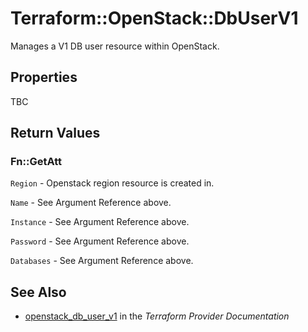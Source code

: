 # Terraform::OpenStack::DbUserV1

Manages a V1 DB user resource within OpenStack.

## Properties

TBC

## Return Values

### Fn::GetAtt

`Region` - Openstack region resource is created in.

`Name` - See Argument Reference above.

`Instance` - See Argument Reference above.

`Password` - See Argument Reference above.

`Databases` - See Argument Reference above.

## See Also

* [openstack_db_user_v1](https://www.terraform.io/docs/providers/openstack/r/db_user_v1.html) in the _Terraform Provider Documentation_
